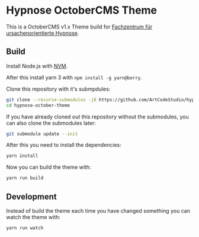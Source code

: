 # Hypnose OctoberCMS Theme

This is a OctoberCMS v1.x Theme build for [Fachzentrum für ursachenorientierte Hypnose](https://hypnozentrum.de/).

## Build

Install Node.js with [NVM](https://github.com/nvm-sh/nvm).

After this install yarn 3 with `npm install -g yarn@berry`.

Clone this repository with it's submpdules:

```bash
git clone --recurse-submodules -j8 https://github.com/ArtCodeStudio/hypnose-october-theme.git
cd hypnose-october-theme
```

If you have already cloned out this repository without the submodules, you can also clone the submodules later:

```bash
git submodule update --init
```

After this you need to install the dependencies:

```bash
yarn install
```

Now you can build the theme with:

```bash
yarn run build
```

## Development

Instead of build the theme each time you have changed something you can watch the theme with:

```bash
yarn run watch
```
